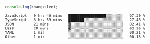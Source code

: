 ```js
console.log(khanguslee);
```

<!--START_SECTION:waka-->

```text
JavaScript   9 hrs 46 mins   █████████████████░░░░░░░░   67.39 %
TypeScript   3 hrs 59 mins   ███████░░░░░░░░░░░░░░░░░░   27.48 %
JSON         21 mins         ▓░░░░░░░░░░░░░░░░░░░░░░░░   02.41 %
LESS         20 mins         ▓░░░░░░░░░░░░░░░░░░░░░░░░   02.36 %
YAML         1 min           ░░░░░░░░░░░░░░░░░░░░░░░░░   00.21 %
Other        1 min           ░░░░░░░░░░░░░░░░░░░░░░░░░   00.13 %
```

<!--END_SECTION:waka-->

<!--
**khanguslee/khanguslee** is a ✨ _special_ ✨ repository because its `README.md` (this file) appears on your GitHub profile.

Here are some ideas to get you started:

- 🔭 I’m currently working on ...
- 🌱 I’m currently learning ...
- 👯 I’m looking to collaborate on ...
- 🤔 I’m looking for help with ...
- 💬 Ask me about ...
- 📫 How to reach me: ...
- 😄 Pronouns: ...
- ⚡ Fun fact: ...
-->
